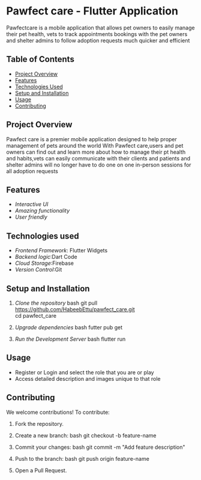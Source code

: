 # Pawfect care - Flutter Application
 Pawfectcare is a mobile application that allows pet owners to easily manage their pet health,
 vets to track appointments bookings with the pet owners and shelter admins 
 to follow adoption requests much quicker and efficient


## Table of Contents
- [Project Overview](#project-overview)
- [Features](#features)
- [Technologies Used](#technologies-used)
- [Setup and Installation](#setup-and-installation)
- [Usage](#usage)
- [Contributing](#contributing)


## Project Overview
 Pawfect care is a premier mobile application designed to help proper management of pets around the world
 With Pawfect care,users and pet owners can find out and learn more about how to manage their pt health and
 habits,vets can easily communicate with their clients and patients and shelter admins will no longer
 have to do one on one in-person sessions   for all adoption requests
 
## Features
- *Interactive UI*
- *Amazing functionality*
- *User friendly*

## Technologies used
 - *Frontend Framework*: Flutter Widgets
 - *Backend logic*:Dart Code
 - *Cloud Storage*:Firebase
 - *Version Control*:Git 

## Setup and Installation
1. *Clone the repository*
   bash
   git pull https://github.com/HabeebEttu/pawfect_care.git    
   cd pawfect_care

2. *Upgrade dependencies*
   bash
   futter pub get

3. *Run the Development Server*
    bash
    flutter run

## Usage
 - Register or Login and select the role that you are or play
 - Access detailed description and images unique to that role

## Contributing
  We welcome contributions! To contribute:
1. Fork the repository.
2. Create a new branch:
   bash
   git checkout -b feature-name

3. Commit your changes:
   bash
   git commit -m "Add feature description"

4. Push to the branch:
   bash
   git push origin feature-name

5. Open a Pull Request.
